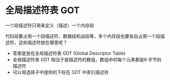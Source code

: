 # 全局描述符表 GOT

一个段描述符只用来定义（描述）一个内存段

代码段要占用一个段描述符、数据段和战段等，多个内存段也要各自占用一个段描述符，这些描述符放在哪里呢？
- 答案是放在全局描述符表 GDT (Global Descriptor Table)
- 全局描述符表 GDT 相当于是描述符的数组，数组中的每个元素都是8 宇节的描述符
- 可以用选择子中提供的下标在 GDT 中索引描述符

